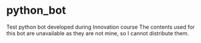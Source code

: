 # python_bot

Test python bot developed during Innovation course
The contents used for this bot are unavailable as they are not mine, so I cannot distribute them.
